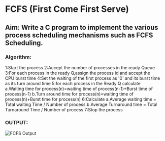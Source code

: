 # FCFS (First Come First Serve)
## Aim: Write a C program to implement the various process scheduling mechanisms such as FCFS Scheduling.
### Algorithm:
 1:Start the process
 2:Accept the number of processes in the ready Queue
 3:For each process in the ready Q,assign the process id and accept the CPU burst time
 4:Set the waiting of the first process as '0' and its burst time as its turn around time
 5:for each process in the Ready Q calculate
   a.Waiting time for process(n)=waiting time of process(n-1)+Burst time of process(n-1)
   b.Turn around time for process(n)=waiting time of process(n)+Burst time for process(n)
 6:Calculate
   a.Average waiting time = Total waiting Time / Number of process
   b.Average Turnaround time = Total Turnaround Time / Number of process
 7:Stop the process
### OUTPUT:

![FCFS Output](https://user-images.githubusercontent.com/85677117/121514987-46214000-ca0a-11eb-82dd-9313708d8baa.png)
